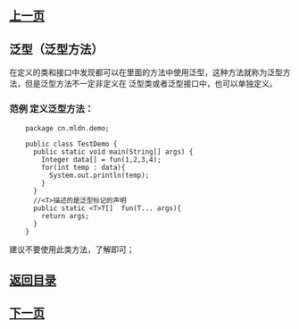 ## [上一页](course11)
## 泛型（泛型方法）

在定义的类和接口中发现都可以在里面的方法中使用泛型，这种方法就称为泛型方法，但是泛型方法不一定非定义在
泛型类或者泛型接口中，也可以单独定义。

### 范例  定义泛型方法：

        package cn.mldn.demo;

        public class TestDemo {
          public static void main(String[] args) {
            Integer data[] = fun(1,2,3,4);
            for(int temp : data){
              System.out.println(temp);
            }
          }
          //<T>描述的是泛型标记的声明
          public static <T>T[]  fun(T... args){
            return args;
          }
        }
建议不要使用此类方法，了解即可；




## [返回目录](https://wuchengcheng110120.github.io/aliyunjava3/list)
## [下一页](course13)


